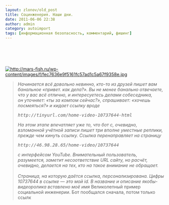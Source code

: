 ```yaml
---
layout: zlonov/old_post
title: Социнженерия. Наши дни.
date: 2011-06-06 22:38
author: admin
category: autoimport
tags: [информационная безопасность, комментарий, фишинг]
---
```

<div dir="ltr" trbidi="on">
<div></div>
<div></div>
<br /><br /><div></div>
<br /><br /><div><a href="http://mars-fish.ru/wp-content/images/f/fec7636e9f5161fc57ad1c5a67f9358e.jpg" imageanchor="1"><img alt="http://mars-fish.ru/wp-content/images/f/fec7636e9f5161fc57ad1c5a67f9358e.jpg" border="0" src="https://mars-fish.ru/wp-content/images/f/fec7636e9f5161fc57ad1c5a67f9358e.jpg"/></a></div>
<blockquote>
<em>Начинается всё довольно невинно, кто-то из друзей пишет вам банальное «привет. как дела?». Вы не менее банально отвечаете, что у вас всё отлично, и интересуетесь делами собеседника, он уточняет: «ты за компом сейчас?», спрашивает: «хочешь посмеяться?» и кидает ссылку вроде</em><br /><pre><em>http://tinyurl.com/home-video-10737644-html<a name="more"></a></em></pre>
<em>На этом этапе впечатляет уже то, что бот с, очевидно, взломанной учётной записи пишет три вполне уместные реплики, прежде чем кинуть ссылку. Ссылка перенаправляет на страницу</em><br /><pre><em>http://46.98.28.65/home-video/10737644</em></pre>
<em>с интерфейсом YouTube. Внимательный пользователь, разумеется, заметит несоответствие URL сайту, но расчёт, очевидно, делается на тех, кто на такое внимание не обращает.</em><br /><br /><em>Страница, на которую даётся ссылка, персонализирована. Цифры 10737644 в ссылке — это мой id. В название и описание якобы-видеоролика вставлено моё имя</em>
Великолепный пример социальной инженерии. Бот пообщался сначала, потом только ссылк</div>
